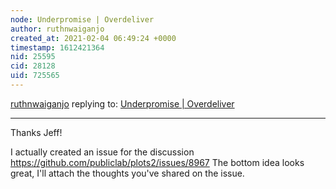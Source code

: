```yaml
---
node: Underpromise | Overdeliver
author: ruthnwaiganjo
created_at: 2021-02-04 06:49:24 +0000
timestamp: 1612421364
nid: 25595
cid: 28128
uid: 725565
---
```




[ruthnwaiganjo](../profile/ruthnwaiganjo) replying to: [Underpromise | Overdeliver](../notes/ruthnwaiganjo/02-03-2021/underpromise-overdeliver)

----
Thanks Jeff!

I actually created an issue for the discussion https://github.com/publiclab/plots2/issues/8967
The bottom idea looks great, I'll attach the thoughts you've shared on the issue.
